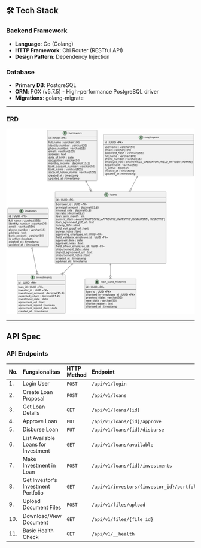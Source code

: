 ## 🛠 Tech Stack

### **Backend Framework**
- **Language**: Go (Golang)
- **HTTP Framework**: Chi Router (RESTful API)
- **Design Pattern**: Dependency Injection

### **Database**
- **Primary DB**: PostgreSQL
- **ORM**: PGX (v5.7.5) - High-performance PostgreSQL driver
- **Migrations**: golang-migrate

---

### ERD
![erd.png](diagram/output/erd.png)

---

## API Spec

### API Endpoints
| No. | Fungsionalitas                  | HTTP Method | Endpoint                                 |
| :-- | :------------------------------ | :---------- | :--------------------------------------- |
| 1.  | Login User                      | `POST`      | `/api/v1/login`                          |
| 2.  | Create Loan Proposal            | `POST`      | `/api/v1/loans`                          |
| 3.  | Get Loan Details                | `GET`       | `/api/v1/loans/{id}`                     |
| 4.  | Approve Loan                    | `PUT`       | `/api/v1/loans/{id}/approve`             |
| 5.  | Disburse Loan                   | `PUT`       | `/api/v1/loans/{id}/disburse`            |
| 6.  | List Available Loans for Investment | `GET`       | `/api/v1/loans/available`                |
| 7.  | Make Investment in Loan         | `POST`      | `/api/v1/loans/{id}/investments`         |
| 8.  | Get Investor's Investment Portfolio | `GET`       | `/api/v1/investors/{investor_id}/portfolio` |
| 9.  | Upload Document Files           | `POST`      | `/api/v1/files/upload`                   |
| 10. | Download/View Document          | `GET`       | `/api/v1/files/{file_id}`                |
| 11. | Basic Health Check              | `GET`       | `/api/v1/__health`                       |
